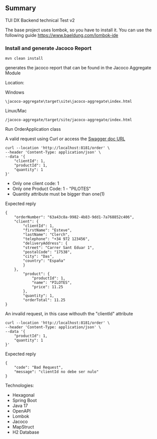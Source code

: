 ## Summary

TUI DX Backend technical Test v2

The base project uses lombok, so you have to install it. You can use the following
guide https://www.baeldung.com/lombok-ide

### Install and generate Jacoco Report

    mvn clean install

generates the jacoco report that can be found in the Jacoco Aggregate Module

Location:

Windows

    \jacoco-aggregate\target\site\jacoco-aggregate\index.html

Linux/Mac

    /jacoco-aggregate/target/site/jacoco-aggregate/index.html

Run OrderApplication class

A valid request using Curl or access the [Swagger doc URL](HTTP://LOCALHOST:8181/swagger)

    curl --location 'http://localhost:8181/order' \
    --header 'Content-Type: application/json' \
    --data '{
        "clientId": 1,
        "productId": 1,
        "quantity": 1
    }'

* Only one client code: 1
* Only one Product Code: 1 - "PILOTES"
* Quantity attribute must be bigger than one(1)

Expected reply

    {
        "orderNumber": "63a43c8a-9982-4b83-9dd1-7a768852c406",
        "client": {
            "clientId": 1,
            "firstName": "Esteve",
            "lastName": "Clerch",
            "telephone": "+34 972 123456",
            "deliveryAddress": {
            "street": "Carrer Sant Eduar 1",
            "postalCode": "17538",
            "city": "Das",
            "country": "España"
            }
        },
            "product": {
                "productId": 1,
                "name": "PILOTES",
                "price": 11.25
            },
            "quantity": 1,
            "orderTotal": 11.25
    }


An invalid request, in this case withouth the "clientId" attribute

    curl --location 'http://localhost:8181/order' \
    --header 'Content-Type: application/json' \
    --data '{
        "productId": 1,
        "quantity": 1
    }'

Expected reply

    {
        "code": "Bad Request",
        "message": "clientId no debe ser nulo"
    }


Technologies:
* Hexagonal
* Spring Boot
* Java 17
* OpenAPI
* Lombok
* Jacoco
* MapStruct
* H2 Database
    